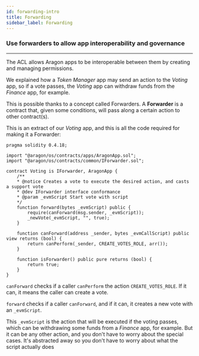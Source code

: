 ```yaml
---
id: forwarding-intro
title: Forwarding
sidebar_label: Forwarding
---
```


### Use forwarders to allow app interoperability and governance
---

The ACL allows Aragon apps to be interoperable between them by creating and managing permissions.

We explained how a *Token Manager* app may send an action to the *Voting* app, so if a vote passes, the *Voting* app can withdraw funds from the *Finance* app, for example.

This is possible thanks to a concept called Forwarders. A **Forwarder** is a contract that, given some conditions, will pass along a certain action to other contract(s).

This is an extract of our *Voting* app, and this is all the code required for making it a Forwarder:

```solidity
pragma solidity 0.4.18;

import "@aragon/os/contracts/apps/AragonApp.sol";
import "@aragon/os/contracts/common/IForwarder.sol";

contract Voting is IForwarder, AragonApp {
    /**
    * @notice Creates a vote to execute the desired action, and casts a support vote
    * @dev IForwarder interface conformance
    * @param _evmScript Start vote with script
    */
    function forward(bytes _evmScript) public {
        require(canForward(msg.sender, _evmScript));
        _newVote(_evmScript, "", true);
    }

    function canForward(address _sender, bytes _evmCallScript) public view returns (bool) {
        return canPerform(_sender, CREATE_VOTES_ROLE, arr());
    }

    function isForwarder() public pure returns (bool) {
        return true;
    }
}

```

`canForward` checks if a caller `canPerform` the action `CREATE_VOTES_ROLE`. If it can, it means the caller can create a vote.

`forward` checks if a caller `canForward`, and if it can, it creates a new vote with an `_evmScript`.

This `_evmScript` is the action that will be executed if the voting passes, which can be withdrawing some funds from a *Finance* app, for example. But it can be any other action, and you don't have to worry about the special cases. It's abstracted away so you don't have to worry about what the script actually does